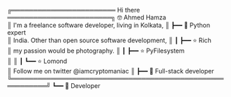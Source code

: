 ╔════════════════════════ Hi there ════════════════════════╗ 🤓 Ahmed Hamza            
║ I'm a freelance software developer, living in Kolkata, ║ ┣━━ 🐍 Python expert       
║ India. Other than open source software development,   ║ ┃   ┣━━ ⭐ Rich            
║ my passion would be photography.                ║ ┃   ┣━━ ⭐ PyFilesystem    
║                                                          ║ ┃   ┗━━ ⭐ Lomond          
║ Follow me on twitter @iamcryptomaniac                        ║ ┣━━ 🔧 Full-stack developer
╚══════════════════════════════════════════════════════════╝ ┗━━ 📘 Developer             
